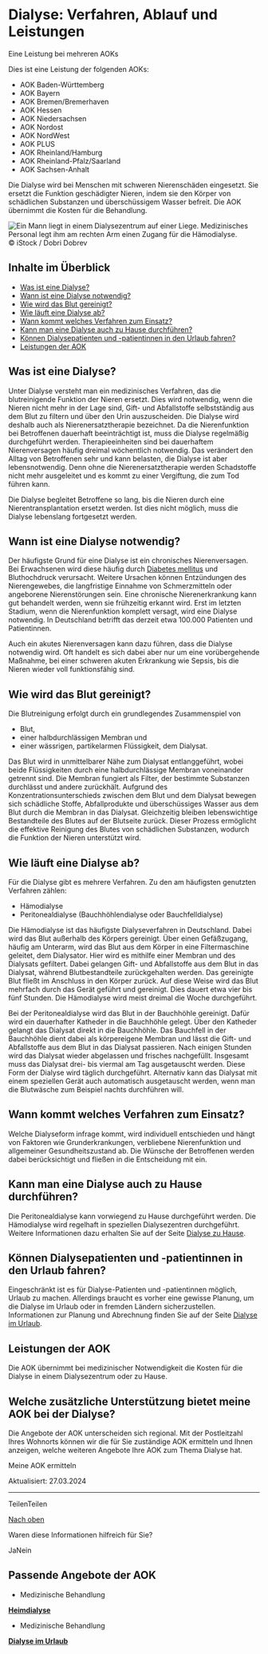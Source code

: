 # Dialyse: Verfahren, Ablauf und Leistungen

Eine Leistung bei mehreren AOKs

Dies ist eine Leistung der folgenden AOKs:

- AOK Baden-Württemberg
- AOK Bayern
- AOK Bremen/Bremerhaven
- AOK Hessen
- AOK Niedersachsen
- AOK Nordost
- AOK NordWest
- AOK PLUS
- AOK Rheinland/Hamburg
- AOK Rheinland-Pfalz/Saarland
- AOK Sachsen-Anhalt

Die Dialyse wird bei Menschen mit schweren Nierenschäden eingesetzt. Sie ersetzt die Funktion geschädigter Nieren, indem sie den Körper von schädlichen Substanzen und überschüssigem Wasser befreit. Die AOK übernimmt die Kosten für die Behandlung.

![Ein Mann liegt in einem Dialysezentrum auf einer Liege. Medizinisches Personal legt ihm am rechten Arm einen Zugang für die Hämodialyse.](https://www.aok.de/pk/magazin/cms/fileadmin/_processed_/8/b/csm_dialyse_975bd67a46.jpg.webp)© iStock / Dobri Dobrev

## Inhalte im Überblick

- [Was ist eine Dialyse?](https://www.aok.de/pk/leistungen/medizinische-behandlung/dialyse/#c1590654637)
- [Wann ist eine Dialyse notwendig?](https://www.aok.de/pk/leistungen/medizinische-behandlung/dialyse/#c1590654638)
- [Wie wird das Blut gereinigt?](https://www.aok.de/pk/leistungen/medizinische-behandlung/dialyse/#c1590654639)
- [Wie läuft eine Dialyse ab?](https://www.aok.de/pk/leistungen/medizinische-behandlung/dialyse/#c1590654640)
- [Wann kommt welches Verfahren zum Einsatz?](https://www.aok.de/pk/leistungen/medizinische-behandlung/dialyse/#c1590654641)
- [Kann man eine Dialyse auch zu Hause durchführen?](https://www.aok.de/pk/leistungen/medizinische-behandlung/dialyse/#c1590654642)
- [Können Dialysepatienten und -patientinnen in den Urlaub fahren?](https://www.aok.de/pk/leistungen/medizinische-behandlung/dialyse/#c1590654643)
- [Leistungen der AOK](https://www.aok.de/pk/leistungen/medizinische-behandlung/dialyse/#c1590654644)

## Was ist eine Dialyse?

Unter Dialyse versteht man ein medizinisches Verfahren, das die blutreinigende Funktion der Nieren ersetzt. Dies wird notwendig, wenn die Nieren nicht mehr in der Lage sind, Gift- und Abfallstoffe selbstständig aus dem Blut zu filtern und über den Urin auszuscheiden. Die Dialyse wird deshalb auch als Nierenersatztherapie bezeichnet. Da die Nierenfunktion bei Betroffenen dauerhaft beeinträchtigt ist, muss die Dialyse regelmäßig durchgeführt werden. Therapieeinheiten sind bei dauerhaftem Nierenversagen häufig dreimal wöchentlich notwendig. Das verändert den Alltag von Betroffenen sehr und kann belasten, die Dialyse ist aber lebensnotwendig. Denn ohne die Nierenersatztherapie werden Schadstoffe nicht mehr ausgeleitet und es kommt zu einer Vergiftung, die zum Tod führen kann.

Die Dialyse begleitet Betroffene so lang, bis die Nieren durch eine Nierentransplantation ersetzt werden. Ist dies nicht möglich, muss die Dialyse lebenslang fortgesetzt werden.

## Wann ist eine Dialyse notwendig?

Der häufigste Grund für eine Dialyse ist ein chronisches Nierenversagen. Bei Erwachsenen wird diese häufig durch [Diabetes mellitus](https://www.aok.de/pk/chronische-erkrankungen/diabetes/) und Bluthochdruck verursacht. Weitere Ursachen können Entzündungen des Nierengewebes, die langfristige Einnahme von Schmerzmitteln oder angeborene Nierenstörungen sein. Eine chronische Nierenerkrankung kann gut behandelt werden, wenn sie frühzeitig erkannt wird. Erst im letzten Stadium, wenn die Nierenfunktion komplett versagt, wird eine Dialyse notwendig. In Deutschland betrifft das derzeit etwa 100.000 Patienten und Patientinnen.

Auch ein akutes Nierenversagen kann dazu führen, dass die Dialyse notwendig wird. Oft handelt es sich dabei aber nur um eine vorübergehende Maßnahme, bei einer schweren akuten Erkrankung wie Sepsis, bis die Nieren wieder voll funktionsfähig sind.

## Wie wird das Blut gereinigt?

Die Blutreinigung erfolgt durch ein grundlegendes Zusammenspiel von

- Blut,
- einer halbdurchlässigen Membran und
- einer wässrigen, partikelarmen Flüssigkeit, dem Dialysat.

Das Blut wird in unmittelbarer Nähe zum Dialysat entlanggeführt, wobei beide Flüssigkeiten durch eine halbdurchlässige Membran voneinander getrennt sind. Die Membran fungiert als Filter, der bestimmte Substanzen durchlässt und andere zurückhält. Aufgrund des Konzentrationsunterschieds zwischen dem Blut und dem Dialysat bewegen sich schädliche Stoffe, Abfallprodukte und überschüssiges Wasser aus dem Blut durch die Membran in das Dialysat. Gleichzeitig bleiben lebenswichtige Bestandteile des Blutes auf der Blutseite zurück. Dieser Prozess ermöglicht die effektive Reinigung des Blutes von schädlichen Substanzen, wodurch die Funktion der Nieren unterstützt wird.

## Wie läuft eine Dialyse ab?

Für die Dialyse gibt es mehrere Verfahren. Zu den am häufigsten genutzten Verfahren zählen:

- Hämodialyse
- Peritonealdialyse (Bauchhöhlendialyse oder Bauchfelldialyse)

Die Hämodialyse ist das häufigste Dialyseverfahren in Deutschland. Dabei wird das Blut außerhalb des Körpers gereinigt. Über einen Gefäßzugang, häufig am Unterarm, wird das Blut aus dem Körper in eine Filtermaschine geleitet, dem Dialysator. Hier wird es mithilfe einer Membran und des Dialysats gefiltert. Dabei gelangen Gift- und Abfallstoffe aus dem Blut in das Dialysat, während Blutbestandteile zurückgehalten werden. Das gereinigte Blut fließt im Anschluss in den Körper zurück. Auf diese Weise wird das Blut mehrfach durch das Gerät geführt und gereinigt. Dies dauert etwa vier bis fünf Stunden. Die Hämodialyse wird meist dreimal die Woche durchgeführt.

Bei der Peritonealdialyse wird das Blut in der Bauchhöhle gereinigt. Dafür wird ein dauerhafter Katheder in die Bauchhöhle gelegt. Über den Katheder gelangt das Dialysat direkt in die Bauchhöhle. Das Bauchfell in der Bauchhöhle dient dabei als körpereigene Membran und lässt die Gift- und Abfallstoffe aus dem Blut in das Dialysat passieren. Nach einigen Stunden wird das Dialysat wieder abgelassen und frisches nachgefüllt. Insgesamt muss das Dialysat drei- bis viermal am Tag ausgetauscht werden. Diese Form der Dialyse wird täglich durchgeführt. Alternativ kann das Dialysat mit einem speziellen Gerät auch automatisch ausgetauscht werden, wenn man die Blutwäsche zum Beispiel nachts durchführen will.

## Wann kommt welches Verfahren zum Einsatz?

Welche Dialyseform infrage kommt, wird individuell entschieden und hängt von Faktoren wie Grunderkrankungen, verbliebene Nierenfunktion und allgemeiner Gesundheitszustand ab. Die Wünsche der Betroffenen werden dabei berücksichtigt und fließen in die Entscheidung mit ein.

## Kann man eine Dialyse auch zu Hause durchführen?

Die Peritonealdialyse kann vorwiegend zu Hause durchgeführt werden. Die Hämodialyse wird regelhaft in speziellen Dialysezentren durchgeführt. Weitere Informationen dazu erhalten Sie auf der Seite [Dialyse zu Hause](https://www.aok.de/pk/leistungen/medizinische-behandlung/heimdialyse/).

## Können Dialysepatienten und -patientinnen in den Urlaub fahren?

Eingeschränkt ist es für Dialyse-Patienten und -patientinnen möglich, Urlaub zu machen. Allerdings braucht es vorher eine gewisse Planung, um die Dialyse im Urlaub oder in fremden Ländern sicherzustellen. Informationen zur Planung und Abrechnung finden Sie auf der Seite [Dialyse im Urlaub](https://www.aok.de/pk/leistungen/medizinische-behandlung/dialyse-im-urlaub/).

## Leistungen der AOK

Die AOK übernimmt bei medizinischer Notwendigkeit die Kosten für die Dialyse in einem Dialysezentrum oder zu Hause.

## Welche zusätzliche Unterstützung bietet meine AOK bei der Dialyse?

Die Angebote der AOK unterscheiden sich regional. Mit der Postleitzahl Ihres Wohnorts können wir die für Sie zuständige AOK ermitteln und Ihnen anzeigen, welche weiteren Angebote Ihre AOK zum Thema Dialyse hat.

Meine AOK ermitteln

Aktualisiert: 27.03.2024

* * *

TeilenTeilen

[Nach oben](https://www.aok.de/pk/leistungen/medizinische-behandlung/dialyse/#main-content)

Waren diese Informationen hilfreich für Sie?

JaNein

## Passende Angebote der AOK

- Medizinische Behandlung

[**Heimdialyse**](https://www.aok.de/pk/leistungen/medizinische-behandlung/heimdialyse/)

- Medizinische Behandlung

[**Dialyse im Urlaub**](https://www.aok.de/pk/leistungen/medizinische-behandlung/dialyse-im-urlaub/)